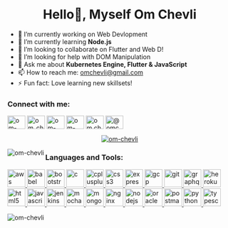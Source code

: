 <h1 align="center">Hello👋, Myself Om Chevli</h1>

- 🔭 I’m currently working on Web Devlopment
- 🌱 I’m currently learning **Node.js**
- 👯 I’m looking to collaborate on Flutter and Web D!
- 🤔 I’m looking for help with DOM Manipulation
- 💬 Ask me about **Kubernetes Engine, Flutter & JavaScript**
- 📫 How to reach me: omchevli@gmail.com
- ⚡ Fun fact: Love learning new skillsets!

<h3 align="left">Connect with me:</h3>
<p align="left">
<a href="https://dev.to/omchevli" target="blank"><img align="center" src="https://cdn.jsdelivr.net/npm/simple-icons@3.0.1/icons/dev-dot-to.svg" alt="om-chevli" height="30" width="40" /></a>
<a href="https://twitter.com/om_chevli" target="blank"><img align="center" src="https://cdn.jsdelivr.net/npm/simple-icons@3.0.1/icons/twitter.svg" alt="om_chevli" height="30" width="40" /></a>
<a href="https://www.linkedin.com/in/om-chevli/" target="blank"><img align="center" src="https://cdn.jsdelivr.net/npm/simple-icons@3.0.1/icons/linkedin.svg" alt="om-chevli" height="30" width="40" /></a>
<a href="https://stackoverflow.com/users/12424419/om-chevli" target="blank"><img align="center" src="https://cdn.jsdelivr.net/npm/simple-icons@3.0.1/icons/stackoverflow.svg" alt="om-chevli" height="30" width="40" /></a>
<a href="https://instagram.com/om.chevli" target="blank"><img align="center" src="https://cdn.jsdelivr.net/npm/simple-icons@3.0.1/icons/instagram.svg" alt="om.chevli" height="30" width="40" /></a>
<a href="https://medium.com/@omchevli" target="blank"><img align="center" src="https://cdn.jsdelivr.net/npm/simple-icons@3.0.1/icons/medium.svg" alt="@omchevli" height="30" width="40" /></a>
</p>
<p align="center"> <a href="https://github.com/ryo-ma/github-profile-trophy"><img src="https://github-profile-trophy.vercel.app/?username=om-chevli&title=Commit,Repositories" alt="om-chevli" /></a> </p>

<p><img align="left" src="https://github-readme-stats.vercel.app/api/top-langs?username=om-chevli&show_icons=true&locale=en&layout=compact" alt="om-chevli" /></p>

<h3 align="left">Languages and Tools:</h3>
<p align="left"> <a href="https://aws.amazon.com" target="_blank"> <img src="https://devicons.github.io/devicon/devicon.git/icons/amazonwebservices/amazonwebservices-original-wordmark.svg" alt="aws" width="40" height="40"/> </a> <a href="https://babeljs.io/" target="_blank"> <img src="https://www.vectorlogo.zone/logos/babeljs/babeljs-icon.svg" alt="babel" width="40" height="40"/> </a> <a href="https://getbootstrap.com" target="_blank"> <img src="https://devicons.github.io/devicon/devicon.git/icons/bootstrap/bootstrap-plain.svg" alt="bootstrap" width="40" height="40"/> </a> <a href="https://www.cprogramming.com/" target="_blank"> <img src="https://devicons.github.io/devicon/devicon.git/icons/c/c-original.svg" alt="c" width="40" height="40"/> </a> <a href="https://www.w3schools.com/cpp/" target="_blank"> <img src="https://devicons.github.io/devicon/devicon.git/icons/cplusplus/cplusplus-original.svg" alt="cplusplus" width="40" height="40"/> </a> <a href="https://www.w3schools.com/css/" target="_blank"> <img src="https://devicons.github.io/devicon/devicon.git/icons/css3/css3-original-wordmark.svg" alt="css3" width="40" height="40"/> </a> <a href="https://expressjs.com" target="_blank"> <img src="https://devicons.github.io/devicon/devicon.git/icons/express/express-original-wordmark.svg" alt="express" width="40" height="40"/> </a> <a href="https://cloud.google.com" target="_blank"> <img src="https://www.vectorlogo.zone/logos/google_cloud/google_cloud-icon.svg" alt="gcp" width="40" height="40"/> </a> <a href="https://git-scm.com/" target="_blank"> <img src="https://www.vectorlogo.zone/logos/git-scm/git-scm-icon.svg" alt="git" width="40" height="40"/> </a> <a href="https://graphql.org" target="_blank"> <img src="https://www.vectorlogo.zone/logos/graphql/graphql-icon.svg" alt="graphql" width="40" height="40"/> </a> <a href="https://heroku.com" target="_blank"> <img src="https://www.vectorlogo.zone/logos/heroku/heroku-icon.svg" alt="heroku" width="40" height="40"/> </a> <a href="https://www.w3.org/html/" target="_blank"> <img src="https://devicons.github.io/devicon/devicon.git/icons/html5/html5-original-wordmark.svg" alt="html5" width="40" height="40"/> </a> <a href="https://developer.mozilla.org/en-US/docs/Web/JavaScript" target="_blank"> <img src="https://devicons.github.io/devicon/devicon.git/icons/javascript/javascript-original.svg" alt="javascript" width="40" height="40"/> </a> <a href="https://www.jenkins.io" target="_blank"> <img src="https://www.vectorlogo.zone/logos/jenkins/jenkins-icon.svg" alt="jenkins" width="40" height="40"/> </a> <a href="https://mochajs.org" target="_blank"> <img src="https://www.vectorlogo.zone/logos/mochajs/mochajs-icon.svg" alt="mocha" width="40" height="40"/> </a> <a href="https://www.mongodb.com/" target="_blank"> <img src="https://devicons.github.io/devicon/devicon.git/icons/mongodb/mongodb-original-wordmark.svg" alt="mongodb" width="40" height="40"/> </a> <a href="https://www.nginx.com" target="_blank"> <img src="https://devicons.github.io/devicon/devicon.git/icons/nginx/nginx-original.svg" alt="nginx" width="40" height="40"/> </a> <a href="https://nodejs.org" target="_blank"> <img src="https://devicons.github.io/devicon/devicon.git/icons/nodejs/nodejs-original-wordmark.svg" alt="nodejs" width="40" height="40"/> </a> <a href="https://www.oracle.com/" target="_blank"> <img src="https://devicons.github.io/devicon/devicon.git/icons/oracle/oracle-original.svg" alt="oracle" width="40" height="40"/> </a> <a href="https://postman.com" target="_blank"> <img src="https://www.vectorlogo.zone/logos/getpostman/getpostman-icon.svg" alt="postman" width="40" height="40"/> </a> <a href="https://www.python.org" target="_blank"> <img src="https://devicons.github.io/devicon/devicon.git/icons/python/python-original.svg" alt="python" width="40" height="40"/> </a> <a href="https://www.typescriptlang.org/" target="_blank"> <img src="https://devicons.github.io/devicon/devicon.git/icons/typescript/typescript-original.svg" alt="typescript" width="40" height="40"/> </a>  </p>

<img align="left" src="https://github-readme-stats.vercel.app/api?username=om-chevli&count_private=true&show_icons=true&locale=en" alt="om-chevli" />



